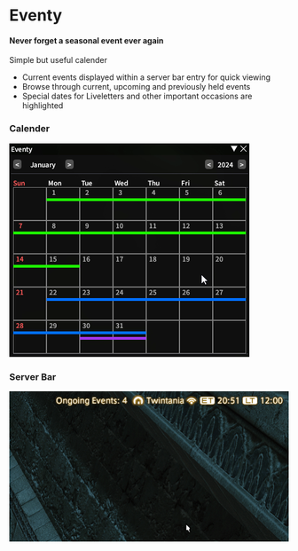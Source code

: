 # Eventy
#### Never forget a seasonal event ever again

Simple but useful calender
- Current events displayed within a server bar entry for quick viewing
- Browse through current, upcoming and previously held events
- Special dates for Liveletters and other important occasions are highlighted

### Calender
![dtrEntry](Eventy/images/EventyCalender.gif)

### Server Bar
![dtrEntry](Eventy/images/EventyServerBar.gif)
